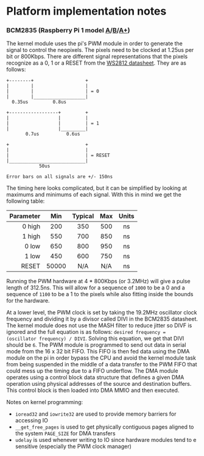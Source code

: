 # Platform implementation notes

### **BCM2835 (Raspberry Pi 1 model [A](https://www.raspberrypi.org/products/model-a/)/[B](https://www.raspberrypi.org/products/model-b/)/[A+](https://www.raspberrypi.org/products/model-a-plus/))**

The kernel module uses the pi's PWM module in order to generate the signal to control the neopixels. The pixels need to be clocked at 1.25us per bit or 800Kbps. There are different signal representations that the pixels recognize as a 0, 1 or a RESET from the [WS2812 datasheet](https://cdn-shop.adafruit.com/datasheets/WS2812.pdf). They are as follows:

```
+--------+                   +
|        |                   |
|        |                   | = 0
|        |___________________|
  0.35us         0.8us

+------------------+         +
|                  |         |
|                  |         | = 1
|                  |_________|
       0.7us          0.6us

+                            +
|                            |
|                            | = RESET
|____________________________|
            50us

Error bars on all signals are +/- 150ns
```

The timing here looks complicated, but it can be simplified by looking at maximums and minimums of each signal. With this in mind we get the following table:

| Parameter | Min   | Typical | Max  | Units |
| ---------:|:-----:|:-------:|:----:|:-----:|
| 0 high    | 200   |  350    | 500  | ns    |
| 1 high    | 550   |  700    | 850  | ns    |
| 0 low     | 650   |  800    | 950  | ns    |
| 1 low     | 450   |  600    | 750  | ns    |
| RESET     | 50000 |  N/A    | N/A  | ns    |

Running the PWM hardware at 4 * 800Kbps (or 3.2MHz) will give a pulse length of 312.5ns. This will allow for a sequence of `1000` to be a 0 and a sequence of `1100` to be a 1 to the pixels while also fitting inside the bounds for the hardware.

At a lower level, the PWM clock is set by taking the 19.2MHz oscillator clock frequency and dividing it by a divisor called DIVI in the BCM2835 datasheet. The kernel module does not use the MASH filter to reduce jitter so DIVF is ignored and the full equation is as follows: `desired frequency = (oscillator frequency) / DIVI`. Solving this equation, we get that DIVI should be `6`. The PWM module is programmed to send out data in serial mode from the 16 x 32 bit FIFO. This FIFO is then fed data using the DMA module on the pi in order bypass the CPU and avoid the kernel module task from being suspended in the middle of a data transfer to the PWM FIFO that could mess up the timing due to a FIFO underflow. The DMA module operates using a control block data structure that defines a given DMA operation using physical addresses of the source and destination buffers. This control block is then loaded into DMA MMIO and then executed.

Notes on kernel programming:
- `ioread32` and `iowrite32` are used to provide memory barriers for accessing IO
- `__get_free_pages` is used to get physically contiguous pages aligned to the system `PAGE_SIZE` for DMA transfers
- `udelay` is used whenever writing to IO since hardware modules tend to e sensitive (especially the PWM clock manager)
